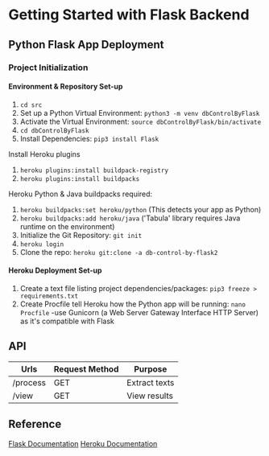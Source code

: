 # Getting Started with Flask Backend

## Python Flask App Deployment
### Project Initialization
#### Environment & Repository Set-up
1. ```cd src```
2. Set up a Python Virtual Environment: ```python3 -m venv dbControlByFlask```
3. Activate the Virtual Environment: ```source dbControlByFlask/bin/activate```
4. ```cd dbControlByFlask```
5. Install Dependencies: ```pip3 install Flask```

Install Heroku plugins
1. ```heroku plugins:install buildpack-registry```
2. ```heroku plugins:install buildpacks```

Heroku Python & Java buildpacks required: 
1. ```heroku buildpacks:set heroku/python``` (This detects your app as Python)
2. ```heroku buildpacks:add heroku/java``` ('Tabula' library requires Java runtime on the environment)
3. Initialize the Git Repository: ```git init```
4. ```heroku login```
5. Clone the repo: ```heroku git:clone -a db-control-by-flask2```

#### Heroku Deployment Set-up
1. Create a text file listing project dependencies/packages: ```pip3 freeze > requirements.txt```
2. Create Procfile tell Heroku how the Python app will be running: ```nano Procfile```  -use Gunicorn (a Web Server Gateway Interface HTTP Server) as it's compatible with Flask



## API
| Urls                                   | Request Method | Purpose                        |
| -------------------------------------- | -------------- | ------------------------------ |
| /process                               | GET            | Extract texts                  |
| /view                                  | GET            | View results                   |

## Reference 
[Flask Documentation](https://flask.palletsprojects.com/en/2.2.x/)
[Heroku Documentation](https://devcenter.heroku.com/)

